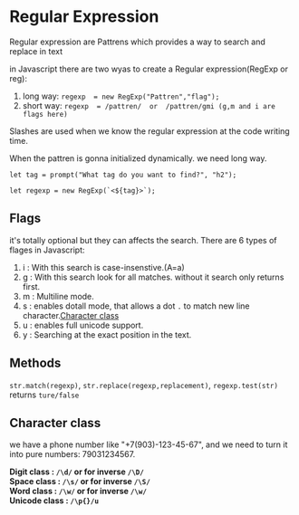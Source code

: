 
# Regular Expression
Regular expression are Pattrens which provides a way to search and replace in text

in Javascript there are two wyas to create a Regular expression(RegExp or reg):

1. long way: `regexp  = new RegExp("Pattren","flag");`
2. short way: `regexp  = /pattren/  or  /pattren/gmi (g,m and i are flags here)`

Slashes are used when we know the regular expression at the code writing time.

When the pattren is gonna initialized dynamically. we need long way.

```
let tag = prompt("What tag do you want to find?", "h2");

let regexp = new RegExp(`<${tag}>`);
``` 

## Flags
it's totally optional but they can affects the search. There are 6 types of flages in Javascript:

1. i : With this search is case-insenstive.(A=a)<br/>
2. g : With this search look for all matches. without it search only returns first.<br/>
3. m : Multiline mode.<br/>
4. s : enables dotall mode, that allows a dot `.` to match new line character.[Character class](#character-class)<br/>
5. u : enables full unicode support.<br/>
6. y : Searching at the exact position in the text.<br/>

## Methods
`str.match(regexp)`, `str.replace(regexp,replacement)`, `regexp.test(str)` returns `ture/false`<br/>

## Character class
we have a phone number like "+7(903)-123-45-67", and we need to turn it into pure numbers: 79031234567.<br/>

**Digit class : `/\d/`   or for inverse `/\D/`**<br/>
**Space class : `/\s/`   or for inverse `/\S/`**<br/>
**Word class : `/\w/`  or for inverse `/\w/`**<br/>
**Unicode class : `/\p{}/u`**<br/>




